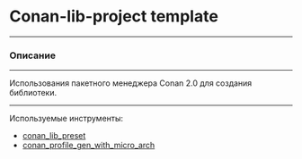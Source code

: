 # Conan-lib-project template
___
### Описание
___
Использования пакетного менеджера Conan 2.0 для создания библиотеки.
___
Используемые инструменты:
+ [conan_lib_preset](../../../tools/conan_lib_preset/doc/README_RUS.md)
+ [conan_profile_gen_with_micro_arch](../../../tools/conan_profile_gen_with_micro_arch/doc/README_RUS.md)
